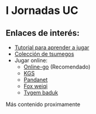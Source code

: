 # I Jornadas UC

## Enlaces de interés:

- [Tutorial para aprender a jugar](https://online-go.com/learn-to-play-go)
- [Colección de tsumegos](https://online-go.com/puzzle/68938)
- Jugar online:
  - [Online-go](https://online-go.com/) (Recomendado)
  - [KGS](http://gokgs.com/)
  - [Pandanet](https://pandanet-igs.com/communities/pandanet)
  - [Fox weiqi](https://www.foxwq.com/)
  - [Tygem baduk](http://www.tygembaduk.com/epoint/tpoint.asp)


Más contenido proximamente

